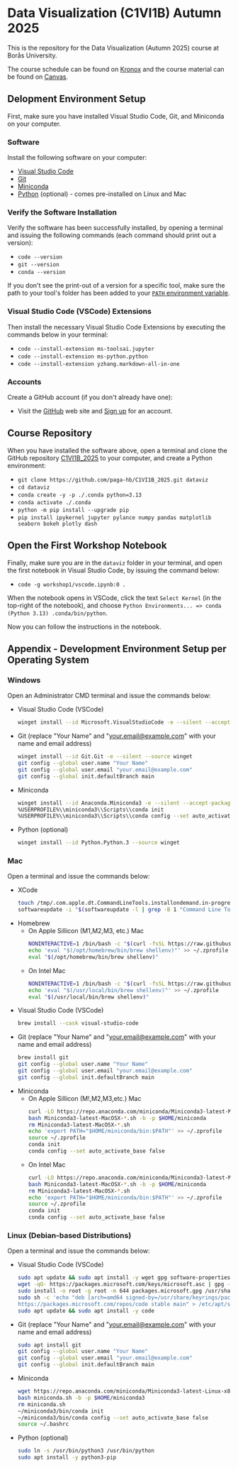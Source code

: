 # Data Visualization (C1VI1B) Autumn 2025

This is the repository for the Data Visualization (Autumn 2025) course at Borås University.

The course schedule can be found on [Kronox](https://schema.hb.se/setup/jsp/Schema.jsp?startDatum=2025-09-01&intervallTyp=a&intervallAntal=1&sprak=SV&sokMedAND=true&forklaringar=true&resurser=k.C1VI1B-20252-I22H5-) and the course material can be found on [Canvas](https://hb.instructure.com/courses/10009).

## Delopment Environment Setup

First, make sure you have installed Visual Studio Code, Git, and Miniconda on your computer.

### Software

Install the following software on your computer:

- [Visual Studio Code](https://code.visualstudio.com)
- [Git](https://git-scm.com/downloads)
- [Miniconda](https://docs.anaconda.com/miniconda/install/#quick-command-line-install)
- [Python](https://www.python.org) (optional) - comes pre-installed on Linux and Mac

### Verify the Software Installation

Verify the software has been successfully installed, by opening a terminal and issuing the following commands (each command should print out a version):

- `code --version`
- `git --version`
- `conda --version`

If you don't see the print-out of a version for a specific tool, make sure the path to your tool's folder has been added to your [`PATH` environment variable](https://gist.github.com/nex3/c395b2f8fd4b02068be37c961301caa7).

### Visual Studio Code (VSCode) Extensions

Then install the necessary Visual Studio Code Extensions by executing the commands below in your terminal:

- `code --install-extension ms-toolsai.jupyter`
- `code --install-extension ms-python.python`
- `code --install-extension yzhang.markdown-all-in-one`

### Accounts

Create a GitHub account (if you don't already have one):

- Visit the [GitHub](https://github.com) web site and [Sign up](https://github.com/signup) for an account.

## Course Repository

When you have installed the software above, open a terminal and clone the GitHub repository [C1VI1B_2025](https://github.com/paga-hb/C1VI1B_2025) to your computer, and create a Python environment:

- `git clone https://github.com/paga-hb/C1VI1B_2025.git dataviz`
- `cd dataviz`
- `conda create -y -p ./.conda python=3.13`
- `conda activate ./.conda`
- `python -m pip install --upgrade pip`
- `pip install ipykernel jupyter pylance numpy pandas matplotlib seaborn bokeh plotly dash`

## Open the First Workshop Notebook

Finally, make sure you are in the `dataviz` folder in your terminal, and open the first notebook in Visual Studio Code, by issuing the command below:

- `code -g workshop1/vscode.ipynb:0 .`

When the notebook opens in VSCode, click the text `Select Kernel` (in the top-right of the notebook), and choose `Python Environments... => conda (Python 3.13) .conda/bin/python`.

Now you can follow the instructions in the notebook.

## Appendix - Development Environment Setup per Operating System

### Windows
Open an Administrator CMD terminal and issue the commands below:
- Visual Studio Code (VSCode)
  ```bash
  winget install --id Microsoft.VisualStudioCode -e --silent --accept-package-agreements --accept-source-agreements
  ```
- Git (replace "Your Name" and "your.email@example.com" with your name and email address)
  ```bash
  winget install --id Git.Git -e --silent --source winget
  git config --global user.name "Your Name"
  git config --global user.email "your.email@example.com"
  git config --global init.defaultBranch main
  ```
- Miniconda
  ```bash
  winget install --id Anaconda.Miniconda3 -e --silent --accept-package-agreements –accept-source-agreements
  %USERPROFILE%\\miniconda3\\Scripts\\conda init
  %USERPROFILE%\\miniconda3\\Scripts\\conda config --set auto_activate_base false
  ```
- Python (optional)
  ```bash
  winget install --id Python.Python.3 --source winget
  ```
### Mac
Open a terminal and issue the commands below:
- XCode
  ```bash
  touch /tmp/.com.apple.dt.CommandLineTools.installondemand.in-progress
  softwareupdate -i "$(softwareupdate -l | grep -B 1 "Command Line Tools" | awk -F"*" '/^ *\*/ {print $2}' | sed -e 's/^ *//' | tail -n1)"
  ```
- Homebrew
  - On Apple Sillicon (M1,M2,M3, etc.) Mac
    ```bash
    NONINTERACTIVE=1 /bin/bash -c "$(curl -fsSL https://raw.githubusercontent.com/Homebrew/install/HEAD/install.sh)"
    echo 'eval "$(/opt/homebrew/bin/brew shellenv)"' >> ~/.zprofile
    eval "$(/opt/homebrew/bin/brew shellenv)"
    ```
  - On Intel Mac
    ```bash
    NONINTERACTIVE=1 /bin/bash -c "$(curl -fsSL https://raw.githubusercontent.com/Homebrew/install/HEAD/install.sh)"
    echo 'eval "$(/usr/local/bin/brew shellenv)"' >> ~/.zprofile
    eval "$(/usr/local/bin/brew shellenv)"
    ```
- Visual Studio Code (VSCode)
  ```bash
  brew install --cask visual-studio-code
  ```
- Git (replace "Your Name" and "your.email@example.com" with your name and email address)
  ```bash
  brew install git
  git config --global user.name "Your Name"
  git config --global user.email "your.email@example.com"
  git config --global init.defaultBranch main
  ```
- Miniconda
  - On Apple Sillicon (M!,M2,M3,etc.) Mac
    ```bash
    curl -LO https://repo.anaconda.com/miniconda/Miniconda3-latest-MacOSX-arm64.sh
    bash Miniconda3-latest-MacOSX-*.sh -b -p $HOME/miniconda
    rm Miniconda3-latest-MacOSX-*.sh
    echo 'export PATH="$HOME/miniconda/bin:$PATH"' >> ~/.zprofile
    source ~/.zprofile
    conda init
    conda config --set auto_activate_base false
    ```
  - On Intel Mac
    ```bash
    curl -LO https://repo.anaconda.com/miniconda/Miniconda3-latest-MacOSX-x86_64.sh
    bash Miniconda3-latest-MacOSX-*.sh -b -p $HOME/miniconda
    rm Miniconda3-latest-MacOSX-*.sh
    echo 'export PATH="$HOME/miniconda/bin:$PATH"' >> ~/.zprofile
    source ~/.zprofile
    conda init
    conda config --set auto_activate_base false
    ```
### Linux (Debian-based Distributions)
Open a terminal and issue the commands below:
- Visual Studio Code (VSCode)
  ```bash
  sudo apt update && sudo apt install -y wget gpg software-properties-common apt-transport-https
  wget -qO- https://packages.microsoft.com/keys/microsoft.asc | gpg --dearmor > packages.microsoft.gpg
  sudo install -o root -g root -m 644 packages.microsoft.gpg /usr/share/keyrings/
  sudo sh -c 'echo "deb [arch=amd64 signed-by=/usr/share/keyrings/packages.microsoft.gpg] \
  https://packages.microsoft.com/repos/code stable main" > /etc/apt/sources.list.d/vscode.list'
  sudo apt update && sudo apt install -y code
  ```
- Git (replace "Your Name" and "your.email@example.com" with your name and email address)
  ```bash
  sudo apt install git
  git config --global user.name "Your Name"
  git config --global user.email "your.email@example.com"
  git config --global init.defaultBranch main
  ```
- Miniconda
  ```bash
  wget https://repo.anaconda.com/miniconda/Miniconda3-latest-Linux-x86_64.sh -O miniconda.sh
  bash miniconda.sh -b -p $HOME/miniconda3
  rm miniconda.sh
  ~/miniconda3/bin/conda init
  ~/miniconda3/bin/conda config --set auto_activate_base false
  source ~/.bashrc
  ```
- Python (optional)
  ```bash
  sudo ln -s /usr/bin/python3 /usr/bin/python
  sudo apt install -y python3-pip
  ```

